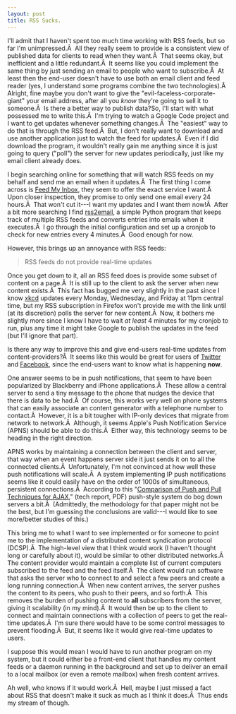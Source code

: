 ```yaml
--- 
layout: post
title: RSS Sucks.
---
```

I'll admit that I haven't spent too much time working with RSS feeds, but so far I'm unimpressed.Â  All they really seem to provide is a consistent view of published data for clients to read when they want.Â  That seems okay, but inefficient and a little redundant.Â  It seems like you could implement the same thing by just sending an email to people who want to subscribe.Â  At least then the end-user doesn't have to use both an email client and feed reader (yes, I understand some programs combine the two technologies).Â  Alright, fine maybe you don't want to give the "evil-faceless-corporate-giant" your email address, after all you <em>know </em>they're going to sell it to someone.Â  Is there a better way to publish data?<!--more-->So, I'll start with what possessed me to write this.Â  I'm trying to watch a Google Code project and I want to get updates whenever something changes.Â  The "easiest" way to do that is through the RSS feed.Â  But, I don't really want to download and use another application just to watch the feed for updates.Â  Even if I did download the program, it wouldn't really gain me anything since it is just going to query ("poll") the server for new updates periodically, just like my email client already does.

I begin searching online for something that will watch RSS feeds on my behalf and send me an email when it updates.Â  The first thing I come across is <a href="http://www.feedmyinbox.com/">Feed My Inbox</a>, they seem to offer the exact service I want.Â  Upon closer inspection, they promise to only send one email every 24 hours.Â  That won't cut it---I want my updates and I want them now!Â  After a bit more searching I find <a href="http://rss2email.infogami.com/">rss2email</a>, a simple Python program that keeps track of multiple RSS feeds and converts entries into emails when it executes.Â  I go through the initial configuration and set up a cronjob to check for new entries every 4 minutes.Â  Good enough for now.

However, this brings up an annoyance with RSS feeds:
<blockquote>RSS feeds do not provide real-time updates</blockquote>
Once you get down to it, all an RSS feed does is provide some subset of content on a page.Â  It is still up to the client to ask the server when new content exists.Â  This fact has bugged me very slightly in the past since I know <a href="http://www.xkcd.com/">xkcd</a> updates every Monday, Wednesday, and Friday at 11pm central time, but my RSS subscription in Firefox won't provide me with the link until (at its discretion) polls the server for new content.Â  Now, it bothers me slightly more since I know I have to wait <em>at least </em>4 minutes for my cronjob to run, plus any time it might take Google to publish the updates in the feed (but I'll ignore that part).

Is there any way to improve this and give end-users real-time updates from content-providers?Â  It seems like this would be great for users of <a href="http://www.twitter.com/">Twitter</a> and <a href="http://www.facebook.com/">Facebook</a>, since the end-users want to know what is happening <strong>now</strong>.

One answer seems to be in push notifications, that seem to have been popularized by Blackberry and iPhone applications.Â  These allow a central server to send a tiny message to the phone that nudges the device that there is data to be had.Â  Of course, this works very well on phone systems that can easily associate an content generator with a telephone number to contact.Â  However, it is a bit tougher with IP-only devices that migrate from network to network.Â  Although, it seems Apple's Push Notification Service (APNS) should be able to do this.Â  Either way, this technology seems to be heading in the right direction.

APNS works by maintaining a connection between the client and server, that way when an event happens server side it just sends it on to all the connected clients.Â  Unfortunately, I'm not convinced at how well these push notifications will scale.Â  A system implementing IP push notifications seems like it could easily have on the order of 1000s of simultaneous, persistent connections.Â  According to this "<a href="http://swerl.tudelft.nl/twiki/pub/Main/TechnicalReports/TUD-SERG-2007-016.pdf">Comparison of Push and Pull Techniques for AJAX</a>," (tech report, PDF) push-style system do bog down servers a bit.Â  (Admittedly, the methodology for that paper might not be the best, but I'm guessing the conclusions are valid---I would like to see more/better studies of this.)

This bring me to what I want to see implemented or for someone to point me to the implementation of a distributed content syndication protocol (DCSP).Â  The high-level view that I think would work (I haven't thought long or carefully about it), would be similar to other distributed networks.Â  The content provider would maintain a complete list of current computers subscribed to the feed and the feed itself.Â  The client would run software that asks the server who to connect to and select a few peers and create a long running connection.Â  When new content arrives, the server pushes the content to its peers, who push to their peers, and so forth.Â  This removes the burden of pushing content to <strong>all </strong>subscribers from the server, giving it scalability (in my mind).Â  It would then be up to the client to connect and maintain connections with a collection of peers to get the real-time updates.Â  I'm sure there would have to be some control messages to prevent flooding.Â  But, it seems like it would give real-time updates to users.

I suppose this would mean I would have to run another program on my system, but it could either be a front-end client that handles my content feeds or a daemon running in the background and set up to deliver an email to a local mailbox (or even a remote mailbox) when fresh content arrives.

Ah well, who knows if it would work.Â  Hell, maybe I just missed a fact about RSS that doesn't make it suck as much as I think it does.Â  Thus ends my stream of though.
